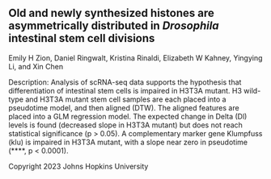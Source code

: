 ## Old and newly synthesized histones are asymmetrically distributed in *Drosophila* intestinal stem cell divisions

Emily H Zion, Daniel Ringwalt, Kristina Rinaldi, Elizabeth W Kahney, Yingying Li, and Xin Chen

Description: Analysis of scRNA-seq data supports the hypothesis that differentiation of intestinal stem cells is impaired in H3T3A mutant. H3 wild-type and H3T3A mutant stem cell samples are each placed into a pseudotime model, and then aligned (DTW). The aligned features are placed into a GLM regression model. The expected change in Delta (Dl) levels is found (decreased slope in H3T3A mutant) but does not reach statistical significance (p > 0.05). A complementary marker gene Klumpfuss (klu) is impaired in H3T3A mutant, with a slope near zero in pseudotime (\*\*\*\*, p < 0.0001).

Copyright 2023 Johns Hopkins University
